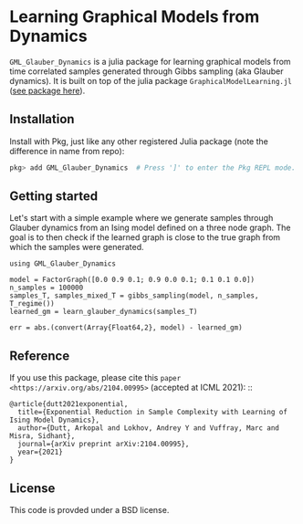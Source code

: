 # Learning Graphical Models from Dynamics

``GML_Glauber_Dynamics`` is a julia package for learning graphical models from time correlated samples generated through Gibbs sampling (aka Glauber dynamics). It is built on top of the julia package ``GraphicalModelLearning.jl`` ([see package here](https://github.com/lanl-ansi/GraphicalModelLearning.jl)).

## Installation

Install with Pkg, just like any other registered Julia package (note the difference in name from repo):

```jl
pkg> add GML_Glauber_Dynamics  # Press ']' to enter the Pkg REPL mode.
```

## Getting started

Let's start with a simple example where we generate samples through Glauber dynamics from an Ising model defined on a three node graph. The goal is to then check if the learned graph is close to the true graph from which the samples were generated.

```
using GML_Glauber_Dynamics

model = FactorGraph([0.0 0.9 0.1; 0.9 0.0 0.1; 0.1 0.1 0.0])
n_samples = 100000
samples_T, samples_mixed_T = gibbs_sampling(model, n_samples, T_regime())
learned_gm = learn_glauber_dynamics(samples_T)

err = abs.(convert(Array{Float64,2}, model) - learned_gm)
```

## Reference
If you use this package, please cite this `paper <https://arxiv.org/abs/2104.00995>` (accepted at ICML 2021):
::

	@article{dutt2021exponential,
	  title={Exponential Reduction in Sample Complexity with Learning of Ising Model Dynamics},
	  author={Dutt, Arkopal and Lokhov, Andrey Y and Vuffray, Marc and Misra, Sidhant},
	  journal={arXiv preprint arXiv:2104.00995},
	  year={2021}
	}


## License

This code is provded under a BSD license.
